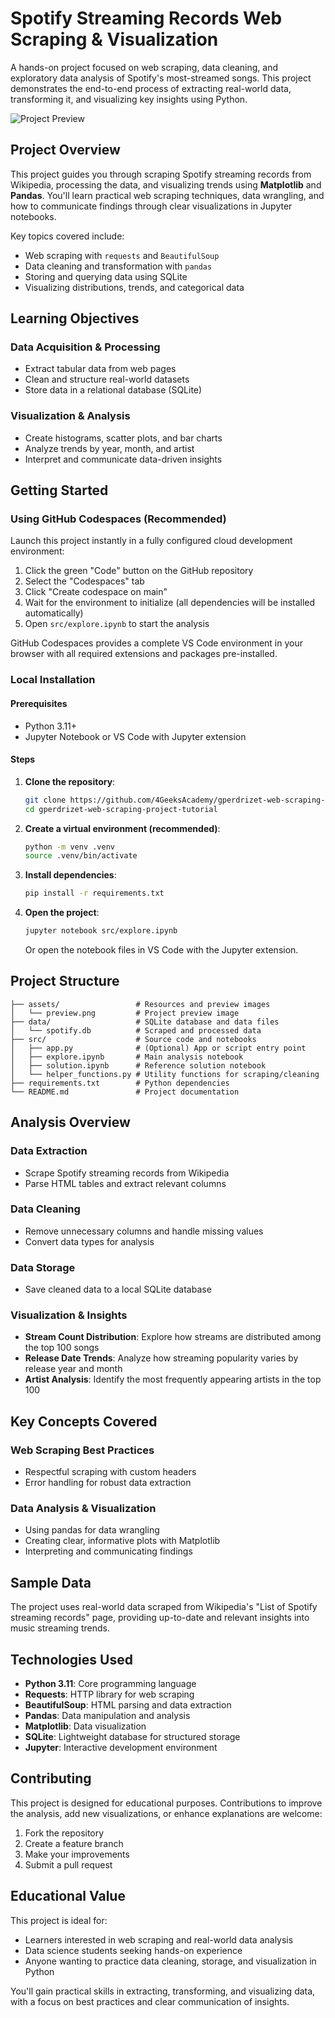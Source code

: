 # Spotify Streaming Records Web Scraping & Visualization

A hands-on project focused on web scraping, data cleaning, and exploratory data analysis of Spotify's most-streamed songs. This project demonstrates the end-to-end process of extracting real-world data, transforming it, and visualizing key insights using Python.

![Project Preview](assets/preview.png)

## Project Overview

This project guides you through scraping Spotify streaming records from Wikipedia, processing the data, and visualizing trends using **Matplotlib** and **Pandas**. You'll learn practical web scraping techniques, data wrangling, and how to communicate findings through clear visualizations in Jupyter notebooks.

Key topics covered include:

- Web scraping with `requests` and `BeautifulSoup`
- Data cleaning and transformation with `pandas`
- Storing and querying data using SQLite
- Visualizing distributions, trends, and categorical data

## Learning Objectives

### Data Acquisition & Processing
- Extract tabular data from web pages
- Clean and structure real-world datasets
- Store data in a relational database (SQLite)

### Visualization & Analysis
- Create histograms, scatter plots, and bar charts
- Analyze trends by year, month, and artist
- Interpret and communicate data-driven insights

## Getting Started

### Using GitHub Codespaces (Recommended)

Launch this project instantly in a fully configured cloud development environment:

1. Click the green "Code" button on the GitHub repository
2. Select the "Codespaces" tab
3. Click "Create codespace on main"
4. Wait for the environment to initialize (all dependencies will be installed automatically)
5. Open `src/explore.ipynb` to start the analysis

GitHub Codespaces provides a complete VS Code environment in your browser with all required extensions and packages pre-installed.

### Local Installation

#### Prerequisites

- Python 3.11+
- Jupyter Notebook or VS Code with Jupyter extension

#### Steps

1. **Clone the repository**:
   ```bash
   git clone https://github.com/4GeeksAcademy/gperdrizet-web-scraping-project-tutorial.git
   cd gperdrizet-web-scraping-project-tutorial
   ```

2. **Create a virtual environment (recommended)**:
   ```bash
   python -m venv .venv
   source .venv/bin/activate
   ```

3. **Install dependencies**:
   ```bash
   pip install -r requirements.txt
   ```

4. **Open the project**:
   ```bash
   jupyter notebook src/explore.ipynb
   ```
   Or open the notebook files in VS Code with the Jupyter extension.

## Project Structure

```
├── assets/                 # Resources and preview images
│   └── preview.png         # Project preview image
├── data/                   # SQLite database and data files
│   └── spotify.db          # Scraped and processed data
├── src/                    # Source code and notebooks
│   ├── app.py              # (Optional) App or script entry point
│   ├── explore.ipynb       # Main analysis notebook
│   ├── solution.ipynb      # Reference solution notebook
│   └── helper_functions.py # Utility functions for scraping/cleaning
├── requirements.txt        # Python dependencies
└── README.md               # Project documentation
```

## Analysis Overview

### Data Extraction
- Scrape Spotify streaming records from Wikipedia
- Parse HTML tables and extract relevant columns

### Data Cleaning
- Remove unnecessary columns and handle missing values
- Convert data types for analysis

### Data Storage
- Save cleaned data to a local SQLite database

### Visualization & Insights
- **Stream Count Distribution**: Explore how streams are distributed among the top 100 songs
- **Release Date Trends**: Analyze how streaming popularity varies by release year and month
- **Artist Analysis**: Identify the most frequently appearing artists in the top 100

## Key Concepts Covered

### Web Scraping Best Practices
- Respectful scraping with custom headers
- Error handling for robust data extraction

### Data Analysis & Visualization
- Using pandas for data wrangling
- Creating clear, informative plots with Matplotlib
- Interpreting and communicating findings

## Sample Data

The project uses real-world data scraped from Wikipedia's "List of Spotify streaming records" page, providing up-to-date and relevant insights into music streaming trends.

## Technologies Used

- **Python 3.11**: Core programming language
- **Requests**: HTTP library for web scraping
- **BeautifulSoup**: HTML parsing and data extraction
- **Pandas**: Data manipulation and analysis
- **Matplotlib**: Data visualization
- **SQLite**: Lightweight database for structured storage
- **Jupyter**: Interactive development environment

## Contributing

This project is designed for educational purposes. Contributions to improve the analysis, add new visualizations, or enhance explanations are welcome:

1. Fork the repository
2. Create a feature branch
3. Make your improvements
4. Submit a pull request

## Educational Value

This project is ideal for:
- Learners interested in web scraping and real-world data analysis
- Data science students seeking hands-on experience
- Anyone wanting to practice data cleaning, storage, and visualization in Python

You'll gain practical skills in extracting, transforming, and visualizing data, with a focus on best practices and clear communication of insights.

